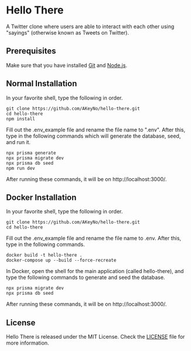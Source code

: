 # Hello There

A Twitter clone where users are able to interact with each other using "sayings" (otherwise known as Tweets on Twitter).

## Prerequisites

Make sure that you have installed [Git](https://git-scm.com/) and [Node.js](https://nodejs.org/en/).

## Normal Installation

In your favorite shell, type the following in order.

```
git clone https://github.com/AKeyNo/hello-there.git
cd hello-there
npm install
```

Fill out the .env_example file and rename the file name to ".env".
After this, type in the following commands which will generate the database, seed, and run it.

```
npx prisma generate
npx prisma migrate dev
npx prisma db seed
npm run dev
```

After running these commands, it will be on http://localhost:3000/.

## Docker Installation

In your favorite shell, type the following in order.

```
git clone https://github.com/AKeyNo/hello-there.git
cd hello-there
```

Fill out the .env_example file and rename the file name to .env.
After this, type in the following commands.

```
docker build -t hello-there .
docker-compose up --build --force-recreate
```

In Docker, open the shell for the main application (called hello-there), and type the following commands to generate and seed the database.

```
npx prisma migrate dev
npx prisma db seed
```

After running these commands, it will be on http://localhost:3000/.

## License

Hello There is released under the MIT License. Check the [LICENSE](https://github.com/AKeyNo/hello-there/blob/main/LICENSE) file for more information.
